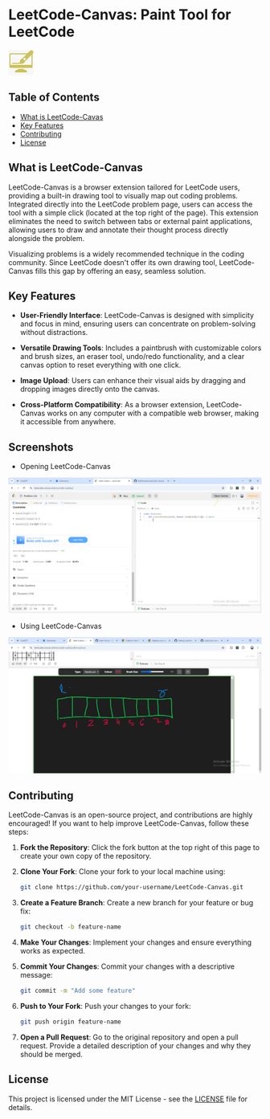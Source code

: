 # LeetCode-Canvas: Paint Tool for LeetCode
![LeetCode-Canvas Logo](https://github.com/RiaDhanani/LeetCode-Canvas/blob/main/icons/icon128.jpeg)

## Table of Contents
- [What is LeetCode-Cavas](#what-is-leetcode-canvas)
- [Key Features](#key-features)
- [Contributing](#contributing)
- [License](#license)

## What is LeetCode-Canvas

LeetCode-Canvas is a browser extension tailored for LeetCode users, providing a built-in drawing tool to visually map out coding problems. Integrated directly into the LeetCode problem page, users can access the tool with a simple click (located at the top right of the page). This extension eliminates the need to switch between tabs or external paint applications, allowing users to draw and annotate their thought process directly alongside the problem.

Visualizing problems is a widely recommended technique in the coding community. Since LeetCode doesn't offer its own drawing tool, LeetCode-Canvas fills this gap by offering an easy, seamless solution.

## Key Features

- **User-Friendly Interface**: LeetCode-Canvas is designed with simplicity and focus in mind, ensuring users can concentrate on problem-solving without distractions.

- **Versatile Drawing Tools**: Includes a paintbrush with customizable colors and brush sizes, an eraser tool, undo/redo functionality, and a clear canvas option to reset everything with one click.

- **Image Upload**: Users can enhance their visual aids by dragging and dropping images directly onto the canvas.

- **Cross-Platform Compatibility**: As a browser extension, LeetCode-Canvas works on any computer with a compatible web browser, making it accessible from anywhere.

## Screenshots
- Opening LeetCode-Canvas
  
![Screenshot 1](https://github.com/RiaDhanani/LeetCode-Canvas/blob/main/screenshots/Screenshot1.png?raw=True)

- Using LeetCode-Canvas
  
![Screenshot 3](https://github.com/RiaDhanani/LeetCode-Canvas/blob/main/screenshots/Screenshot2.png?raw=True)

## Contributing

LeetCode-Canvas is an open-source project, and contributions are highly encouraged! If you want to help improve LeetCode-Canvas, follow these steps:

1. **Fork the Repository**: Click the fork button at the top right of this page to create your own copy of the repository.

2. **Clone Your Fork**: Clone your fork to your local machine using:
   ```bash
   git clone https://github.com/your-username/LeetCode-Canvas.git
   
3. **Create a Feature Branch**: Create a new branch for your feature or bug fix:
   ```bash
   git checkout -b feature-name

4. **Make Your Changes**: Implement your changes and ensure everything works as expected.

5. **Commit Your Changes**: Commit your changes with a descriptive message:
   ```bash
   git commit -m "Add some feature"

6. **Push to Your Fork**: Push your changes to your fork:
   ```bash
   git push origin feature-name

7. **Open a Pull Request**: Go to the original repository and open a pull request. Provide a detailed description of your changes and why they should be merged.


## License

This project is licensed under the MIT License - see the [LICENSE](LICENSE) file for details.
